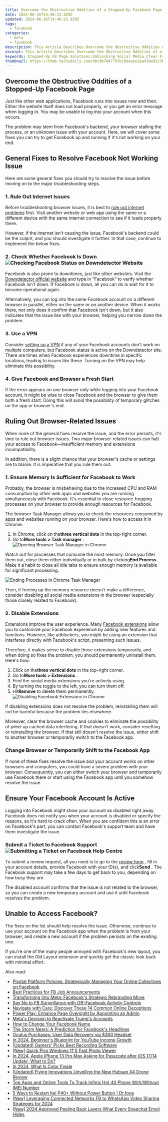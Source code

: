 ```yaml
---
title: Overcome the Obstructive Oddities of a Stopped-Up Facebook Page
date: 2024-06-25T14:40:23.929Z
updated: 2024-06-26T14:40:23.929Z
tags:
  - facebook
categories:
  - meta
  - facebook
description: This Article Describes Overcome the Obstructive Oddities of a Stopped-Up Facebook Page
excerpt: This Article Describes Overcome the Obstructive Oddities of a Stopped-Up Facebook Page
keywords: Stopped-Up FB Page Solutions,Unblocking Social Media,Clear Facebook Block Issues,Overcoming Social Media Freeze,Removing FB Page Hurdles,Fixing Stuck Facebook Pages,Bypassing Social Shutdowns
thumbnail: https://thmb.techidaily.com/d0c9b7047797b18daa1e1aa41be92c363eb13ba8f8bfa2b570a90a8bfa430bd1.jpg
---
```


## Overcome the Obstructive Oddities of a Stopped-Up Facebook Page

 Just like other web applications, Facebook runs into issues now and then. Either the website itself does not load properly, or you get an error message when logging in. You may be unable to log into your account when this occurs.

 The problem may stem from Facebook's backend, your browser stalling the process, or an unknown issue with your account. Here, we will cover some fixes you can try to get Facebook up and running if it's not working on your end.

## General Fixes to Resolve Facebook Not Working Issue

 Here are some general fixes you should try to resolve the issue before moving on to the major troubleshooting steps.

### 1\. Rule Out Internet Issues

 Before troubleshooting browser issues, it is best to [rule out internet problems](http://www.makeuseof.com/how-to-fix-internet-connection/) first. Visit another website or web app using the same or a different device with the same internet connection to see if it loads properly there.

 However, if the internet isn't causing the issue, Facebook's backend could be the culprit, and you should investigate it further. In that case, continue to implement the below fixes.

### 2\. Check Whether Facebook Is Down ![Checking Facebook Status on Downdetector Website](https://static1.makeuseofimages.com/wordpress/wp-content/uploads/2022/03/1-Checking-Facebook-Status-on-Downdetector-Website.jpg)

 Facebook is also prone to downtimes, just like other websites. Visit the [Downdetector official website](https://downdetector.com) and type in "Facebook" to verify whether Facebook isn't down. If Facebook is down, all you can do is wait for it to become operational again.

 Alternatively, you can log into the same Facebook account on a different browser in parallel, either on the same or on another device. When it works there, not only does it confirm that Facebook isn't down, but it also indicates that the issue lies with your browser, helping you narrow down the problem.

### 3\. Use a VPN

 Consider [setting up a VPN](https://www.makeuseof.com/how-to-set-up-vpn-windows-11/) if any of your Facebook accounts don't work on multiple computers, but Facebook status is active on the Downdetector site. There are times when Facebook experiences downtime in specific locations, leading to issues like these. Turning on the VPN may help eliminate this possibility.

### 4\. Give Facebook and Browser a Fresh Start

 If the error appears on one browser only while logging into your Facebook account, it might be wise to close Facebook and the browser to give them both a fresh start. Doing this will avoid the possibility of temporary glitches on the app or browser's end.

## Ruling Out Browser-Related Issues

 When none of the general fixes resolve the issue, and the error persists, it's time to rule out browser issues. Two major browser-related issues can halt your access to Facebook—insufficient memory and extensions incompatibility.

 In addition, there is a slight chance that your browser's cache or settings are to blame. It is imperative that you rule them out.

### 1\. Ensure Memory Is Sufficient for Facebook to Work

 Probably, the browser is misbehaving due to the increased CPU and RAM consumption by other web apps and websites you are running simultaneously with Facebook. It's essential to close resource-hogging processes on your browser to provide enough resources for Facebook.

 The browser Task Manager allows you to check the resources consumed by apps and websites running on your browser. Here's how to access it in Chrome:

1. In Chrome, click on the**three vertical dots** in the top-right corner.
2. Go to**More tools > Task manager** .  
![Opening Browser Task Manager in Chrome](https://static1.makeuseofimages.com/wordpress/wp-content/uploads/2022/03/15-Opening-Browser-Task-Manager-in-Chrome.jpg)

 Watch out for processes that consume the most memory. Once you filter them out, close them either individually or in bulk by clicking**End Process** . Make it a habit to close all idle tabs to ensure enough memory is available for significant processing.

![Ending Processes in Chrome Task Manager](https://static1.makeuseofimages.com/wordpress/wp-content/uploads/2022/03/2-Ending-Processes-in-Chrome-Task-Manager.jpg)

 Then, if freeing up the memory resource doesn't make a difference, consider disabling all social media extensions in the browser (especially those closely related to Facebook).

### 2\. Disable Extensions

 Extensions improve the user experience. Many [Facebook extensions](https://www.makeuseof.com/tag/15-extensions-transform-facebook-experience/) allow you to customize your Facebook experience by adding new features and functions. However, like adblockers, you might be using an extension that interferes directly with Facebook's script, presenting such issues.

 Therefore, it makes sense to disable those extensions temporarily, and when doing so fixes the problem, you should permanently uninstall them. Here's how:

1. Click on the**three vertical dots** in the top-right corner.
2. Go to**More tools > Extensions** .
3. Find the social media extensions you're actively using.
4. By turning the toggle to the left, you can turn them off.
5. Hit**Remove** to delete them permanently.  
![Disabling Facebook Extensions in Chrome](https://static1.makeuseofimages.com/wordpress/wp-content/uploads/2022/03/3-Disabling-Facebook-Extensions-in-Chrome.jpg)

 If disabling extensions does not resolve the problem, reinstalling them will not be harmful because the problem lies elsewhere.

 Moreover, clear the browser cache and cookies to eliminate the possibility of piled-up cached data interfering. If that doesn't work, consider resetting or reinstalling the browser. If that still doesn't resolve the issue, either shift to another browser or temporarily switch to the Facebook app.

### Change Browser or Temporarily Shift to the Facebook App

 If none of these fixes resolve the issue and your account works on other browsers and computers, you could have a severe problem with your browser. Consequently, you can either switch your browser and temporarily use Facebook there or start using the Facebook app until you somehow resolve the issue.

## Ensure Your Facebook Account Is Active

 Logging into Facebook might show your account as disabled right away. Facebook does not notify you when your account is disabled or specify the reasons, so it's hard to crack often. When you are confident this is an error on Facebook's part, you can contact Facebook's support team and have them investigate the issue.

### Submit a Ticket to Facebook Support ![Submitting a Ticket on Facebook Help Centre](https://static1.makeuseofimages.com/wordpress/wp-content/uploads/2022/03/4-Submitting-a-Ticket-on-Facebook-Help-Centre.jpg)

 To submit a review request, all you need is to go to the [review form](https://web.facebook.com/help/contact/260749603972907) , fill in your account details, provide Facebook with your ID(s), and click**Send** . The Facebook support may take a few days to get back to you, depending on how busy they are.

 The disabled account confirms that the issue is not related to the browser, so you can create a new temporary account and use it until Facebook resolves the problem.

## Unable to Access Facebook?

 The fixes on the list should help resolve the issue. Otherwise, continue to use your account on the Facebook app when the problem is from your browser, and create a new account if the problem persists on the existing one.

 If you're one of the many people annoyed with Facebook's new layout, you can install the Old Layout extension and quickly get the classic look back with minimal effort.


<ins class="adsbygoogle"
     style="display:block"
     data-ad-format="autorelaxed"
     data-ad-client="ca-pub-7571918770474297"
     data-ad-slot="1223367746"></ins>



<ins class="adsbygoogle"
     style="display:block"
     data-ad-client="ca-pub-7571918770474297"
     data-ad-slot="8358498916"
     data-ad-format="auto"
     data-full-width-responsive="true"></ins>

<span class="atpl-alsoreadstyle">Also read:</span>
<div><ul>
<li><a href="https://facebook.techidaily.com/pivotal-platform-policies-strategically-managing-your-online-collectives-on-facebook/"><u>Pivotal Platform Policies: Strategically Managing Your Online Collectives on Facebook</u></a></li>
<li><a href="https://facebook.techidaily.com/best-practices-for-fb-job-announcements/"><u>Best Practices for FB Job Announcements</u></a></li>
<li><a href="https://facebook.techidaily.com/transforming-into-meta-facebooks-strategic-rebranding-move/"><u>Transforming Into Meta: Facebook's Strategic Rebranding Move</u></a></li>
<li><a href="https://facebook.techidaily.com/say-no-to-fb-surveillance-with-off-facebook-activity-controls/"><u>Say No to FB Surveillance with Off-Facebook Activity Controls</u></a></li>
<li><a href="https://facebook.techidaily.com/navigate-with-care-discover-these-14-common-online-deceptions/"><u>Navigate with Care: Discover These 14 Common Online Deceptions</u></a></li>
<li><a href="https://facebook.techidaily.com/power-play-enhance-page-oversight-by-appointing-an-admin/"><u>Power Play: Enhance Page Oversight by Appointing an Admin</u></a></li>
<li><a href="https://facebook.techidaily.com/metas-decision-to-reactivate-trumps-accounts/"><u>Meta's Decision to Reactivate Trump's Accounts</u></a></li>
<li><a href="https://facebook.techidaily.com/how-to-change-your-facebook-name/"><u>How to Change Your Facebook Name</u></a></li>
<li><a href="https://facebook.techidaily.com/the-storm-nears-a-prediction-for-facebooks-headlines/"><u>The Storm Nears: A Prediction for Facebook's Headlines</u></a></li>
<li><a href="https://facebook.techidaily.com/oculus-purchases-user-data-recovery-via-300-headset/"><u>Oculus Purchases: User Data Recovery via $300 Headset</u></a></li>
<li><a href="https://youtube-videos.techidaily.com/in-2024-beginners-blueprint-for-youtube-income-growth/"><u>In 2024, Beginner's Blueprint for YouTube Income Growth</u></a></li>
<li><a href="https://facebook-record-videos.techidaily.com/updated-gamers-picks-best-recording-software/"><u>[Updated] Gamers' Picks  Best Recording Software</u></a></li>
<li><a href="https://extra-guidance.techidaily.com/new-quick-pics-windows-11s-fast-photo-viewer/"><u>[New] Quick Pics  Windows 11'S Fast Photo Viewer</u></a></li>
<li><a href="https://ios-unlock.techidaily.com/in-2024-apple-iphone-13-pro-max-asking-for-passcode-after-ios-1714-update-what-to-do-by-drfone-ios/"><u>In 2024, Apple iPhone 13 Pro Max Asking for Passcode after iOS 17/14 Update, What to Do?</u></a></li>
<li><a href="https://ai-video-editing.techidaily.com/in-2024-what-is-color-finale/"><u>In 2024, What Is Color Finale</u></a></li>
<li><a href="https://some-knowledge.techidaily.com/updated-flying-innovations-unveiling-the-new-hubsan-x4-drone-review/"><u>[Updated] Flying Innovations  Unveiling the New Hubsan X4 Drone Review</u></a></li>
<li><a href="https://unlock-android.techidaily.com/top-apps-and-online-tools-to-track-infinix-hot-40-phone-withwithout-imei-number-by-drfone-android/"><u>Top Apps and Online Tools To Track Infinix Hot 40 Phone With/Without IMEI Number</u></a></li>
<li><a href="https://phone-solutions.techidaily.com/5-ways-to-restart-itel-p40plus-without-power-button-drfone-by-drfone-reset-android-reset-android/"><u>5 Ways to Restart Itel P40+ Without Power Button | Dr.fone</u></a></li>
<li><a href="https://facebook-videos.techidaily.com/new-leveraging-connected-networks-fb-to-whatsapp-video-sharing-strategies-for-2024/"><u>[New] Leveraging Connected Networks  FB to WhatsApp Video Sharing Strategies for 2024</u></a></li>
<li><a href="https://snapchat-videos.techidaily.com/new-2024-approved-peeling-back-layers-what-every-snapchat-emoji-hides/"><u>[New] 2024 Approved  Peeling Back Layers  What Every Snapchat Emoji Hides</u></a></li>
</ul></div>
